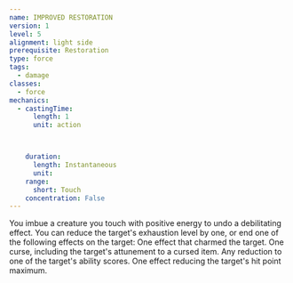 ```yaml
---
name: IMPROVED RESTORATION
version: 1
level: 5
alignment: light side
prerequisite: Restoration
type: force
tags:
  - damage
classes:
  - force
mechanics:
  - castingTime:
      length: 1
      unit: action



    duration:
      length: Instantaneous
      unit: 
    range:
      short: Touch
    concentration: False
---
```

You imbue a creature you touch with positive energy
to undo a debilitating effect. You can reduce the
target's exhaustion level by one, or end one of the
following effects on the target:
One effect that charmed the target.
One curse, including the target's attunement to a
cursed item.
Any reduction to one of the target's ability scores.
One effect reducing the target's hit point maximum.

    